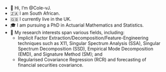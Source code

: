 - 👋 Hi, I’m @Cole-vJ.
- 🇿🇦 I am South African.
- 🇬🇧 I currently live in the UK.
- 🎓 I am pursuing a PhD in Actuarial Mathematics and Statistics.
- 📖 My research interests span various fields, including:
  - Implicit Factor Extraction/Decomposition/Feature-Engineering techniques such as  X11, Singular Spectrum Analysis (SSA), Singular Spectrum Decomposition (SSD), Empirical Mode Decomposition (EMD), and Signature Method (SM); and
  - Regularised Covariance Regression (RCR) and forecasting of financial securities covariance.
